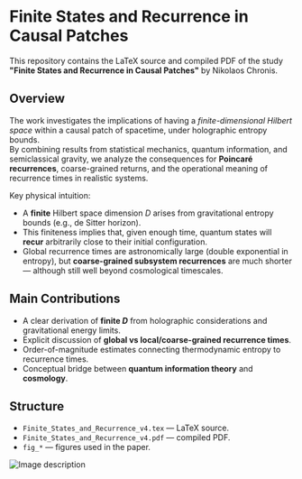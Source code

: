 # Finite States and Recurrence in Causal Patches

This repository contains the LaTeX source and compiled PDF of the study **"Finite States and Recurrence in Causal Patches"** by Nikolaos Chronis.

## Overview

The work investigates the implications of having a *finite-dimensional Hilbert space* within a causal patch of spacetime, under holographic entropy bounds.  
By combining results from statistical mechanics, quantum information, and semiclassical gravity, we analyze the consequences for **Poincaré recurrences**, coarse-grained returns, and the operational meaning of recurrence times in realistic systems.

Key physical intuition:
- A **finite** Hilbert space dimension $D$ arises from gravitational entropy bounds (e.g., de Sitter horizon).
- This finiteness implies that, given enough time, quantum states will **recur** arbitrarily close to their initial configuration.
- Global recurrence times are astronomically large (double exponential in entropy), but **coarse-grained subsystem recurrences** are much shorter — although still well beyond cosmological timescales.

## Main Contributions

- A clear derivation of **finite $D$** from holographic considerations and gravitational energy limits.
- Explicit discussion of **global vs local/coarse-grained recurrence times**.
- Order-of-magnitude estimates connecting thermodynamic entropy to recurrence times.
- Conceptual bridge between **quantum information theory** and **cosmology**.

## Structure

- `Finite_States_and_Recurrence_v4.tex` — LaTeX source.
- `Finite_States_and_Recurrence_v4.pdf` — compiled PDF.
- `fig_*` — figures used in the paper.

![Image description]([https://github.com/user-attachments/files/21765959/CCR_flowchart.pdf](https://github.com/NickChronis2004/Finite-States-and-Recurrence-Theorim/blob/d261ac04ead6b0d64019f467cb7baaf6b2062a48/CCR_flowchart.pdf))
